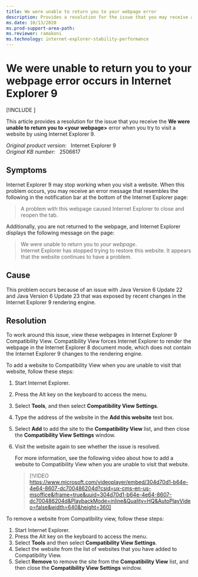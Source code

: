 ```yaml
---
title: We were unable to return you to your webpage error
description: Provides a resolution for the issue that you may receive a We were unable to return you to your webpage error when trying to visit a website.
ms.date: 10/13/2020
ms.prod-support-area-path: 
ms.reviewer: ramakoni
ms.technology: internet-explorer-stability-performance
---
```

# We were unable to return you to your webpage error occurs in Internet Explorer 9

[!INCLUDE [](../../../includes/browsers-important.md)]

This article provides a resolution for the issue that you receive the **We were unable to return you to \<your webpage>** error when you try to visit a website by using Internet Explorer 9.

_Original product version:_ &nbsp; Internet Explorer 9  
_Original KB number:_ &nbsp; 2506617

## Symptoms

Internet Explorer 9 may stop working when you visit a website. When this problem occurs, you may receive an error message that resembles the following in the notification bar at the bottom of the Internet Explorer page:

> A problem with this webpage caused Internet Explorer to close and reopen the tab.

Additionally, you are not returned to the webpage, and Internet Explorer displays the following message on the page:

> We were unable to return you to *your webpage*.  
Internet Explorer has stopped trying to restore this website. It appears that the website continues to have a problem.

## Cause

This problem occurs because of an issue with Java Version 6 Update 22 and Java Version 6 Update 23 that was exposed by recent changes in the Internet Explorer 9 rendering engine.

## Resolution

To work around this issue, view these webpages in Internet Explorer 9 Compatibility View. Compatibility View forces Internet Explorer to render the webpage in the Internet Explorer 8 document mode, which does not contain the Internet Explorer 9 changes to the rendering engine.

To add a website to Compatibility View when you are unable to visit that website, follow these steps:

1. Start Internet Explorer.
2. Press the Alt key on the keyboard to access the menu.
3. Select **Tools**, and then select **Compatibility View Settings**.
4. Type the address of the website in the **Add this website** text box.
5. Select **Add** to add the site to the **Compatibility View** list, and then close the **Compatibility View Settings** window.
6. Visit the website again to see whether the issue is resolved.

    For more information, see the following video about how to add a website to Compatibility View when you are unable to visit that website.

    > [!VIDEO https://www.microsoft.com/videoplayer/embed/304d70d1-b64e-4e64-8607-dc700486204d?csid=ux-cms-en-us-msoffice&iframe=true&uuid=304d70d1-b64e-4e64-8607-dc700486204d&PlaybackMode=inline&Quality=HQ&AutoPlayVideo=false&width=640&height=360]

To remove a website from Compatibility view, follow these steps:

1. Start Internet Explorer.
2. Press the Alt key on the keyboard to access the menu.
3. Select **Tools** and then select **Compatibility View Settings**.
4. Select the website from the list of websites that you have added to Compatibility View.
5. Select **Remove** to remove the site from the **Compatibility View** list, and then close the **Compatibility View Settings** window.
